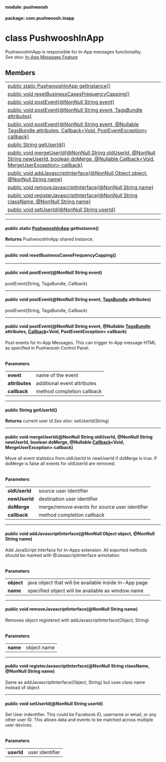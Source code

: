 
#### module: pushwoosh  

#### package: com.pushwoosh.inapp  

# <a name="heading"></a>class PushwooshInApp  
PushwooshInApp is responsible for In-App messages functionality.<br/><em>See also:</em> <a href="http://docs.pushwoosh.com/docs/in-app-messages">In-App Messages Feature</a>
## Members  

<table>
	<tr>
		<td><a href="#1ac886f1082fb2462f15a94729a6d442f0">public static PushwooshInApp getInstance()</a></td>
	</tr>
	<tr>
		<td><a href="#1a88e86887934438f4d4b1cc71a8171046">public void resetBusinessCasesFrequencyCapping()</a></td>
	</tr>
	<tr>
		<td><a href="#1a46ceeb2bdfa70f1556ae9d1755089f4a">public void postEvent(@NonNull String event)</a></td>
	</tr>
	<tr>
		<td><a href="#1ac4f379b76b87440194b3f2025e6619e5">public void postEvent(@NonNull String event, TagsBundle attributes)</a></td>
	</tr>
	<tr>
		<td><a href="#1af2304aece7a98931d1140f803d064f36">public void postEvent(@NonNull String event, @Nullable TagsBundle attributes, Callback&lt;Void, PostEventException&gt; callback)</a></td>
	</tr>
	<tr>
		<td><a href="#1a0b6e5f6e94e5fc09262da3fdb6fa82af">public String getUserId()</a></td>
	</tr>
	<tr>
		<td><a href="#1ab7eba48be74fc3b9626d4bdfe2e87f82">public void mergeUserId(@NonNull String oldUserId, @NonNull String newUserId, boolean doMerge, @Nullable Callback&lt;Void, MergeUserException&gt; callback)</a></td>
	</tr>
	<tr>
		<td><a href="#1a07b59127b358b800ab586e1dcf7c46b3">public void addJavascriptInterface(@NonNull Object object, @NonNull String name)</a></td>
	</tr>
	<tr>
		<td><a href="#1a109af9272f4013f83d7cf79578695c53">public void removeJavascriptInterface(@NonNull String name)</a></td>
	</tr>
	<tr>
		<td><a href="#1adbdc7ed0b2b8fb49ace8a54eac9be681">public void registerJavascriptInterface(@NonNull String className, @NonNull String name)</a></td>
	</tr>
	<tr>
		<td><a href="#1a69cdb1592ad7640a49ba8bac8a14d54d">public void setUserId(@NonNull String userId)</a></td>
	</tr>
</table>


----------  
  

#### <a name="1ac886f1082fb2462f15a94729a6d442f0"></a>public static <a href="#heading">PushwooshInApp</a> getInstance()  
<strong>Returns</strong> PushwooshInApp shared instance. 

----------  
  

#### <a name="1a88e86887934438f4d4b1cc71a8171046"></a>public void resetBusinessCasesFrequencyCapping()  


----------  
  

#### <a name="1a46ceeb2bdfa70f1556ae9d1755089f4a"></a>public void postEvent(@NonNull String event)  
postEvent(String, TagsBundle, Callback)

----------  
  

#### <a name="1ac4f379b76b87440194b3f2025e6619e5"></a>public void postEvent(@NonNull String event, <a href="../tags/TagsBundle.md">TagsBundle</a> attributes)  
postEvent(String, TagsBundle, Callback)

----------  
  

#### <a name="1af2304aece7a98931d1140f803d064f36"></a>public void postEvent(@NonNull String event, @Nullable <a href="../tags/TagsBundle.md">TagsBundle</a> attributes, <a href="../function/Callback.md">Callback</a>&lt;Void, PostEventException&gt; callback)  
Post events for In-App Messages. This can trigger In-App message HTML as specified in Pushwoosh Control Panel.<br/><br/><br/><strong>Parameters</strong><br/>
<table>
	<tr>
		<td><strong>event</strong></td>
		<td>name of the event </td>
	</tr>
	<tr>
		<td><strong>attributes</strong></td>
		<td>additional event attributes </td>
	</tr>
	<tr>
		<td><strong>callback</strong></td>
		<td>method completion callback </td>
	</tr>
</table>


----------  
  

#### <a name="1a0b6e5f6e94e5fc09262da3fdb6fa82af"></a>public String getUserId()  
<strong>Returns</strong> current user id <em>See also:</em> setUserId(String) 

----------  
  

#### <a name="1ab7eba48be74fc3b9626d4bdfe2e87f82"></a>public void mergeUserId(@NonNull String oldUserId, @NonNull String newUserId, boolean doMerge, @Nullable <a href="../function/Callback.md">Callback</a>&lt;Void, MergeUserException&gt; callback)  
Move all event statistics from oldUserId to newUserId if doMerge is true. If doMerge is false all events for oldUserId are removed.<br/><br/><br/><strong>Parameters</strong><br/>
<table>
	<tr>
		<td><strong>oldUserId</strong></td>
		<td>source user identifier </td>
	</tr>
	<tr>
		<td><strong>newUserId</strong></td>
		<td>destination user identifier </td>
	</tr>
	<tr>
		<td><strong>doMerge</strong></td>
		<td>merge/remove events for source user identifier </td>
	</tr>
	<tr>
		<td><strong>callback</strong></td>
		<td>method completion callback </td>
	</tr>
</table>


----------  
  

#### <a name="1a07b59127b358b800ab586e1dcf7c46b3"></a>public void addJavascriptInterface(@NonNull Object object, @NonNull String name)  
Add JavaScript interface for In-Apps extension. All exported methods should be marked with @JavascriptInterface annotation.<br/><br/><br/><strong>Parameters</strong><br/>
<table>
	<tr>
		<td><strong>object</strong></td>
		<td>java object that will be available inside In-App page </td>
	</tr>
	<tr>
		<td><strong>name</strong></td>
		<td>specified object will be available as window.name</td>
	</tr>
</table>


----------  
  

#### <a name="1a109af9272f4013f83d7cf79578695c53"></a>public void removeJavascriptInterface(@NonNull String name)  
Removes object registered with addJavascriptInterface(Object, String)<br/><br/><br/><strong>Parameters</strong><br/>
<table>
	<tr>
		<td><strong>name</strong></td>
		<td>object name </td>
	</tr>
</table>


----------  
  

#### <a name="1adbdc7ed0b2b8fb49ace8a54eac9be681"></a>public void registerJavascriptInterface(@NonNull String className, @NonNull String name)  
Same as addJavascriptInterface(Object, String) but uses class name instead of object 

----------  
  

#### <a name="1a69cdb1592ad7640a49ba8bac8a14d54d"></a>public void setUserId(@NonNull String userId)  
Set User indentifier. This could be Facebook ID, username or email, or any other user ID. This allows data and events to be matched across multiple user devices.<br/><br/><br/><strong>Parameters</strong><br/>
<table>
	<tr>
		<td><strong>userId</strong></td>
		<td>user identifier </td>
	</tr>
</table>
